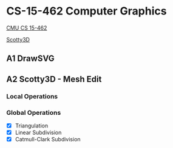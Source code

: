 # CS-15-462 Computer Graphics

[CMU CS 15-462](http://15462.courses.cs.cmu.edu/spring2021/home)

[Scotty3D](https://cmu-graphics.github.io/Scotty3D/)

## A1 DrawSVG

## A2 Scotty3D - Mesh Edit
### Local Operations

### Global Operations
- [X] Triangulation
- [X] Linear Subdivision
- [X] Catmull-Clark Subdivision
